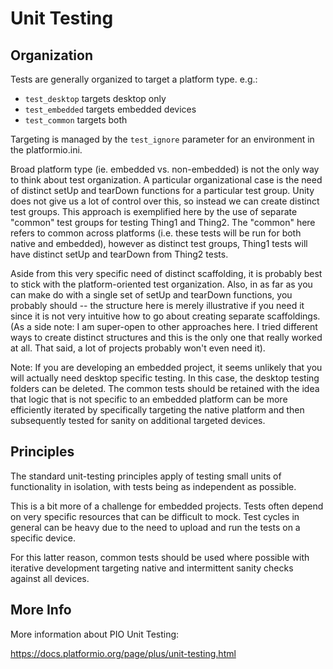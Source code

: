 # Unit Testing


## Organization

Tests are generally organized to target a platform type. e.g.:

 * `test_desktop` targets desktop only
 * `test_embedded` targets embedded devices
 * `test_common` targets both

Targeting is managed by the `test_ignore` parameter for an environment in the
platformio.ini.

Broad platform type (ie. embedded vs. non-embedded) is not the only way to
think about test organization. A particular organizational case is the need
of distinct setUp and tearDown functions for a particular test group. Unity
does not give us a lot of control over this, so instead we can create distinct
test groups. This approach is exemplified here by the use of separate "common"
test groups for testing Thing1 and Thing2. The "common" here refers to common
across platforms (i.e. these tests will be run for both native and embedded),
however as distinct test groups, Thing1 tests will have distinct setUp and
tearDown from Thing2 tests.

Aside from this very specific need of distinct scaffolding, it is probably
best to stick with the platform-oriented test organization. Also, in as far
as you can make do with a single set of setUp and tearDown functions, you
probably should -- the structure here is merely illustrative if you need it
since it is not very intuitive how to go about creating separate scaffoldings.
(As a side note: I am super-open to other approaches here. I tried different
ways to create distinct structures and this is the only one that really
worked at all. That said, a lot of projects probably won't even need it).

Note: If you are developing an embedded project, it seems unlikely that you
will actually need desktop specific testing. In this case, the desktop
testing folders can be deleted. The common tests should be retained with the
idea that logic that is not specific to an embedded platform can be more
efficiently iterated by specifically targeting the native platform and then
subsequently tested for sanity on additional targeted devices.

## Principles

The standard unit-testing principles apply of testing small units of
functionality in isolation, with tests being as independent as possible.

This is a bit more of a challenge for embedded projects. Tests often depend
on very specific resources that can be difficult to mock. Test cycles in
general can be heavy due to the need to upload and run the tests on a
specific device.

For this latter reason, common tests should be used where possible with
iterative development targeting native and intermittent sanity checks against
all devices.


## More Info

More information about PIO Unit Testing:

https://docs.platformio.org/page/plus/unit-testing.html
